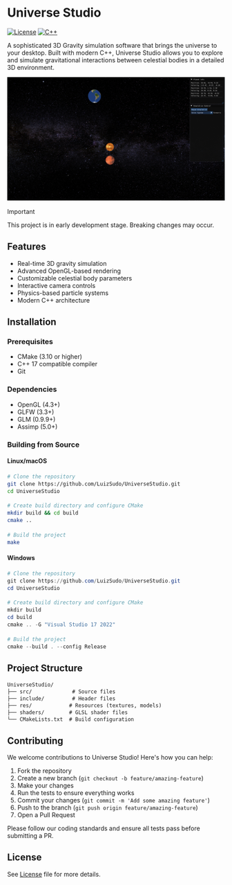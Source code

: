# Universe Studio

[![License](https://img.shields.io/badge/license-MIT-blue.svg)](LICENSE)
[![C++](https://img.shields.io/badge/C++-17-blue.svg)](https://isocpp.org/)

A sophisticated 3D Gravity simulation software that brings the universe to your desktop. Built with modern C++, Universe Studio allows you to explore and simulate gravitational interactions between celestial bodies in a detailed 3D environment.

![Universe Studio Screenshot](res/photo.png)

> [!IMPORTANT]
> This project is in early development stage. Breaking changes may occur.

## Features

- Real-time 3D gravity simulation
- Advanced OpenGL-based rendering
- Customizable celestial body parameters
- Interactive camera controls
- Physics-based particle systems
- Modern C++ architecture

## Installation

### Prerequisites

- CMake (3.10 or higher)
- C++ 17 compatible compiler
- Git

### Dependencies

- OpenGL (4.3+)
- GLFW (3.3+)
- GLM (0.9.9+)
- Assimp (5.0+)

### Building from Source

#### Linux/macOS
```bash
# Clone the repository
git clone https://github.com/LuizSudo/UniverseStudio.git
cd UniverseStudio

# Create build directory and configure CMake
mkdir build && cd build
cmake ..

# Build the project
make
```

#### Windows
```powershell
# Clone the repository
git clone https://github.com/LuizSudo/UniverseStudio.git
cd UniverseStudio

# Create build directory and configure CMake
mkdir build
cd build
cmake .. -G "Visual Studio 17 2022"

# Build the project
cmake --build . --config Release
```

## Project Structure

```
UniverseStudio/
├── src/             # Source files
├── include/         # Header files
├── res/            # Resources (textures, models)
├── shaders/        # GLSL shader files
└── CMakeLists.txt  # Build configuration
```

## Contributing

We welcome contributions to Universe Studio! Here's how you can help:

1. Fork the repository
2. Create a new branch (`git checkout -b feature/amazing-feature`)
3. Make your changes
4. Run the tests to ensure everything works
5. Commit your changes (`git commit -m 'Add some amazing feature'`)
6. Push to the branch (`git push origin feature/amazing-feature`)
7. Open a Pull Request

Please follow our coding standards and ensure all tests pass before submitting a PR.

## License

See [License](LICENSE) file for more details.
